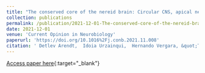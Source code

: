 ```yaml
---
title: "The conserved core of the nereid brain: Circular CNS, apical nervous system and lhx6-arx-dlx neurons"
collection: publications
permalink: /publication/2021-12-01-The-conserved-core-of-the-nereid-brain-Circular-CNS-apical-nervous-system-and-lhx6-arx-dlx-neurons
date: 2021-12-01
venue: 'Current Opinion in Neurobiology'
paperurl: 'https://doi.org/10.1016%2Fj.conb.2021.11.008'
citation: ' Detlev Arendt,  Idoia Urzainqui,  Hernando Vergara, &quot;The conserved core of the nereid brain: Circular CNS, apical nervous system and lhx6-arx-dlx neurons.&quot; Current Opinion in Neurobiology, 2021.'
---
```

[Access paper here](https://doi.org/10.1016%2Fj.conb.2021.11.008){:target="_blank"}
